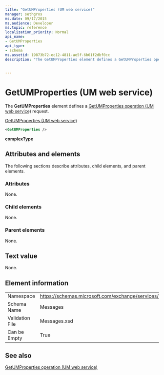 ```yaml
---
title: "GetUMProperties (UM web service)"
manager: sethgros
ms.date: 09/17/2015
ms.audience: Developer
ms.topic: reference
localization_priority: Normal
api_name:
- GetUMProperties
api_type:
- schema
ms.assetid: 19873b72-ec12-4811-ae5f-6b61f2dbf0cc
description: "The GetUMProperties element defines a GetUMProperties operation (UM web service) request."
 
 
---
```


# GetUMProperties (UM web service)

The **GetUMProperties** element defines a [GetUMProperties operation (UM web service)](getumproperties-operation-um-web-service.md) request. 
  
[GetUMProperties (UM web service)](getumproperties-um-web-service.md)
  
```xml
<GetUMProperties />
```

 **complexType**
## Attributes and elements

The following sections describe attributes, child elements, and parent elements.
  
### Attributes

None.
  
### Child elements

None.
  
### Parent elements

None.
  
## Text value

None.
  
## Element information

|||
|:-----|:-----|
|Namespace  <br/> |https://schemas.microsoft.com/exchange/services/2006/messages  <br/> |
|Schema Name  <br/> |Messages  <br/> |
|Validation File  <br/> |Messages.xsd  <br/> |
|Can be Empty  <br/> |True  <br/> |
   
## See also



[GetUMProperties operation (UM web service)](getumproperties-operation-um-web-service.md)

